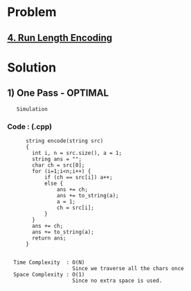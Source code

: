 # Problem

## [4. Run Length Encoding](https://practice.geeksforgeeks.org/problems/run-length-encoding/1/#)


# Solution 

## 1) One Pass - OPTIMAL

       Simulation
      
      
   ### Code : (.cpp)
    
          string encode(string src)
          {     
            int i, n = src.size(), a = 1;
            string ans = "";
            char ch = src[0];
            for (i=1;i<n;i++) {
                if (ch == src[i]) a++;
                else {
                    ans += ch;
                    ans += to_string(a);
                    a = 1;
                    ch = src[i];
                }
            }
            ans += ch;
            ans += to_string(a);
            return ans;
          } 

 
      Time Complexity  : O(N) 
                         Since we traverse all the chars once
      Space Complexity : O(1)
                         Since no extra space is used.
